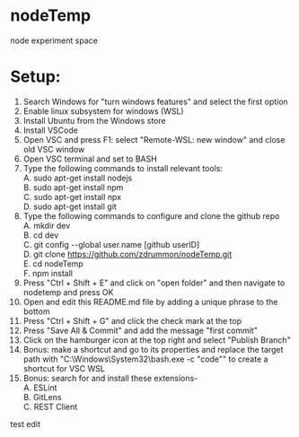 # nodeTemp
node experiment space



# Setup:
1. Search Windows for "turn windows features" and select the first option
2. Enable linux subsystem for windows (WSL)
3. Install Ubuntu from the Windows store
4. Install VSCode
5. Open VSC and press F1: select "Remote-WSL: new window" and close old VSC window
6. Open VSC terminal and set to BASH
7. Type the following commands to install relevant tools:
<br>A. sudo apt-get install nodejs
<br>B. sudo apt-get install npm
<br>C. sudo apt-get install npx
<br>D. sudo apt-get install git
8. Type the following commands to configure and clone the github repo
<br>A. mkdir dev
<br>B. cd dev
<br>C. git config --global user.name [github userID]
<br>D. git clone https://github.com/zdrummon/nodeTemp.git
<br>E. cd nodeTemp
<br>F. npm install
9. Press "Ctrl + Shift + E" and click on "open folder" and then navigate to nodetemp and press OK
10. Open and edit this README.md file by adding a unique phrase to the bottom
12. Press "Ctrl + Shift + G" and click the check mark at the top
12. Press "Save All & Commit" and add the message "first commit"
14. Click on the hamburger icon at the top right and select "Publish Branch"
15. Bonus: make a shortcut and go to its properties and replace the target path with "C:\Windows\System32\bash.exe -c "code"" to create a shortcut for VSC WSL
16. Bonus: search for and install these extensions-
<br>A. ESLint
<br>B. GitLens
<br>C. REST Client

test edit